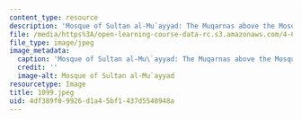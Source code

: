 ```yaml
---
content_type: resource
description: 'Mosque of Sultan al-Mu`ayyad: The Muqarnas above the Mosque''s entrance.'
file: /media/https%3A/open-learning-course-data-rc.s3.amazonaws.com/4-615-the-architecture-of-cairo-spring-2002/4df389f09926d1a45bf1437d5540948a_1099.jpeg
file_type: image/jpeg
image_metadata:
  caption: 'Mosque of Sultan al-Mu\`ayyad: The Muqarnas above the Mosque''s entrance.'
  credit: ''
  image-alt: Mosque of Sultan al-Mu`ayyad
resourcetype: Image
title: 1099.jpeg
uid: 4df389f0-9926-d1a4-5bf1-437d5540948a
---
```

